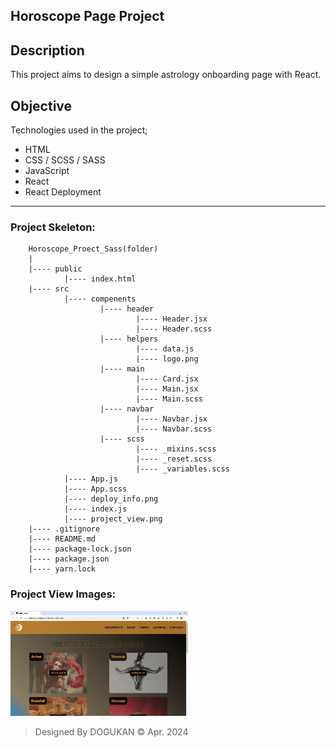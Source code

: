 ## Horoscope Page Project

## Description
This project aims to design a simple astrology onboarding page with React.

## Objective
Technologies used in the project;

* HTML
* CSS / SCSS / SASS
* JavaScript
* React
* React Deployment

-----

### Project Skeleton:

```
    Horoscope_Proect_Sass(folder)
    |
    |---- public
            |---- index.html
    |---- src
            |---- compenents
                    |---- header
                            |---- Header.jsx
                            |---- Header.scss
                    |---- helpers
                            |---- data.js
                            |---- logo.png
                    |---- main
                            |---- Card.jsx
                            |---- Main.jsx
                            |---- Main.scss
                    |---- navbar
                            |---- Navbar.jsx
                            |---- Navbar.scss
                    |---- scss
                            |---- _mixins.scss
                            |---- _reset.scss
                            |---- _variables.scss
            |---- App.js
            |---- App.scss
            |---- deploy_info.png
            |---- index.js                                   
            |---- project_view.png
    |---- .gitignore
    |---- README.md
    |---- package-lock.json
    |---- package.json
    |---- yarn.lock
```

### Project View Images:

![images](./src/project_view.gif)

> Designed By DOGUKAN © Apr. 2024